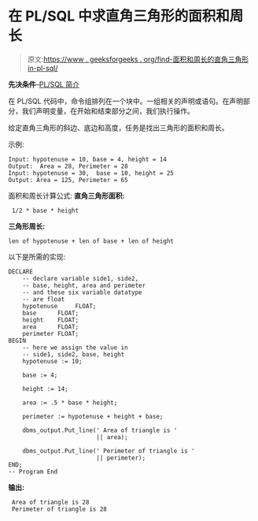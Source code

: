 # 在 PL/SQL 中求直角三角形的面积和周长

> 原文:[https://www . geeksforgeeks . org/find-面积和周长的直角三角形 in-pl-sql/](https://www.geeksforgeeks.org/find-the-area-and-perimeter-of-right-triangle-in-pl-sql/)

**先决条件**–[PL/SQL 简介](https://www.geeksforgeeks.org/plsql-introduction/)

在 PL/SQL 代码中，命令组排列在一个块中。一组相关的声明或语句。在声明部分，我们声明变量，在开始和结束部分之间，我们执行操作。

给定直角三角形的斜边、底边和高度，任务是找出三角形的面积和周长。

示例:

```
Input: hypotenuse = 10, base = 4, height = 14
Output:  Area = 28, Perimeter = 28
Input: hypotenuse = 30,  base = 10, height = 25
Output: Area = 125, Perimeter = 65

```

面积和周长计算公式:
**直角三角形面积:**

```
 1/2 * base * height
```

**三角形周长:**

```
len of hypotenuse + len of base + len of height
```

以下是所需的实现:

```
DECLARE
    -- declare variable side1, side2,
    -- base, height, area and perimeter
    -- and these six variable datatype
    -- are float
    hypotenuse     FLOAT;
    base      FLOAT;
    height    FLOAT;
    area      FLOAT;
    perimeter FLOAT;
BEGIN
    -- here we assign the value in
    -- side1, side2, base, height  
    hypotenuse := 10;

    base := 4;

    height := 14;

    area := .5 * base * height;

    perimeter := hypotenuse + height + base;

    dbms_output.Put_line(' Area of triangle is '
                         || area);

    dbms_output.Put_line(' Perimeter of triangle is '
                         || perimeter);
END;
-- Program End 
```

**输出:**

```
 Area of triangle is 28
 Perimeter of triangle is 28

```